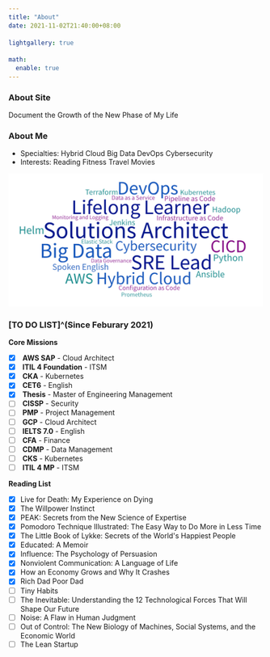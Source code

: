 ```yaml
---
title: "About"
date: 2021-11-02T21:40:00+08:00

lightgallery: true

math:
  enable: true
---
```


### About Site

<i class="fas fa-seedling fa-fw"></i> Document the Growth of the New Phase of My Life

### About Me

+ <i class="fas fa-user-tie fa-fw"></i> Specialties: <i class="fas fa-cloud-upload-alt fa-fw"></i> Hybrid Cloud <i class="fas fa-layer-group"></i> Big Data <i class="far fa-object-group fa-fw"></i> DevOps <i class="fas fa-user-shield fa-fw"></i> Cybersecurity
+ <i class="fas fa-heart fa-fw"></i> Interests: <i class="fas fa-book-reader fa-fw"></i> Reading <i class="fas fa-running fa-fw"></i> Fitness <i class="fab fa-fly fa-fw"></i> Travel <i class="fas fa-film fa-fw"></i> Movies

![skills](skills.png)

### [TO DO LIST]^(Since Feburary 2021)

<i class="fas fa-tasks fa-fw"></i> **Core Missions**
- [x] <i class="fab fa-aws fa-fw"></i> **AWS SAP** - Cloud Architect
- [x] <i class="fas fa-cogs fa-fw"></i> **ITIL 4 Foundation** - ITSM
- [x] <i class="fas fa-dharmachakra fa-fw"></i> **CKA** - Kubernetes
- [x] <i class="fas fa-language fa-fw"></i> **CET6** - English
- [x] <i class="fas fa-graduation-cap fa-fw"></i> **Thesis** - Master of Engineering Management
- [ ] <i class="fas fa-user-shield fa-fw"></i> **CISSP** - Security
- [ ] <i class="fas fa-users-cog fa-fw"></i> **PMP** - Project Management
- [ ] <i class="fab fa-google fa-fw"></i> **GCP** - Cloud Architect
- [ ] <i class="fas fa-language fa-fw"></i> **IELTS 7.0** - English
- [ ] <i class="fas fa-hand-holding-usd fa-fw"></i> **CFA** - Finance
- [ ] <i class="fas fa-user-tag fa-fw"></i> **CDMP** - Data Management
- [ ] <i class="fas fa-dharmachakra fa-fw"></i> **CKS** - Kubernetes
- [ ] <i class="fas fa-cogs fa-fw"></i> **ITIL 4 MP** - ITSM

<i class="fas fa-book-open fa-fw"></i> **Reading List**

- [x] Live for Death: My Experience on Dying
- [x] The Willpower Instinct 
- [x] PEAK: Secrets from the New Science of Expertise
- [x] Pomodoro Technique Illustrated: The Easy Way to Do More in Less Time
- [x] The Little Book of Lykke: Secrets of the World's Happiest People
- [x] Educated: A Memoir
- [x] Influence: The Psychology of Persuasion
- [x] Nonviolent Communication: A Language of Life
- [x] How an Economy Grows and Why It Crashes
- [x] Rich Dad Poor Dad
- [ ] Tiny Habits
- [ ] The Inevitable: Understanding the 12 Technological Forces That Will Shape Our Future
- [ ] Noise: A Flaw in Human Judgment
- [ ] Out of Control: The New Biology of Machines, Social Systems, and the Economic World
- [ ] The Lean Startup
